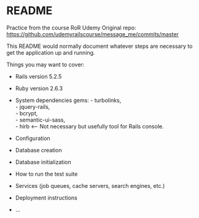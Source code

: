 # README
Practice from the course RoR Udemy
Original repo:
https://github.com/udemyrailscourse/message_me/commits/master

This README would normally document whatever steps are necessary to get the
application up and running.

Things you may want to cover:

* Rails version
      5.2.5

* Ruby version
      2.6.3

* System dependencies
      gems:
       - turbolinks, <br/>
       - jquery-rails, <br/>
       - bcrypt, <br/>
       - semantic-ui-sass, <br/>
       - hirb <-- Not necessary but usefully tool for Rails console. <br/>

* Configuration

* Database creation

* Database initialization

* How to run the test suite

* Services (job queues, cache servers, search engines, etc.)

* Deployment instructions

* ...

